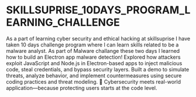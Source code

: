 # SKILLSUPRISE_10DAYS_PROGRAM_LEARNING_CHALLENGE
As a part of learning cyber security and ethical hacking at skillsuprise I  have taken 10 days challenge program where I can learn skills related to  be a malware analyst.
As part of Malware challange these two days I learned how to build an  Electron app malware detection!
Explored how attackers exploit JavaScript and Node.js in Electron-based apps to inject malicious code, steal credentials, and bypass security layers.
Built a demo to simulate threats, analyze behavior, and implement countermeasures using secure coding practices and threat modeling.
🔐 Cybersecurity meets real-world application—because protecting users starts at the code level.
